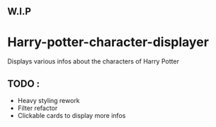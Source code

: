 ## W.I.P
# Harry-potter-character-displayer
Displays various infos about the characters of Harry Potter


## TODO :
- Heavy styling rework
- Filter refactor
- Clickable cards to display more infos
